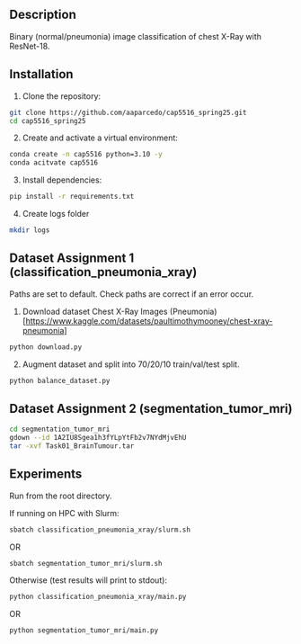 ## Description
Binary (normal/pneumonia) image classification of chest X-Ray with ResNet-18. 

## Installation
1. Clone the repository:
```bash
git clone https://github.com/aaparcedo/cap5516_spring25.git
cd cap5516_spring25
```

2. Create and activate a virtual environment:
```bash
conda create -n cap5516 python=3.10 -y
conda acitvate cap5516
```

3. Install dependencies:
```bash
pip install -r requirements.txt
```

4. Create logs folder
```bash
mkdir logs
```

## Dataset Assignment 1 (classification_pneumonia_xray)
Paths are set to default. Check paths are correct if an error occur.
1. Download dataset Chest X-Ray Images (Pneumonia) [https://www.kaggle.com/datasets/paultimothymooney/chest-xray-pneumonia]
```bash
python download.py
```
2. Augment dataset and split into 70/20/10 train/val/test split.
```bash
python balance_dataset.py
```

## Dataset Assignment 2 (segmentation_tumor_mri)
```bash
cd segmentation_tumor_mri
gdown --id 1A2IU8Sgea1h3fYLpYtFb2v7NYdMjvEhU
tar -xvf Task01_BrainTumour.tar
```

## Experiments 
Run from the root directory.

If running on HPC with Slurm:
```bash
sbatch classification_pneumonia_xray/slurm.sh
```
OR
```bash
sbatch segmentation_tumor_mri/slurm.sh
```

Otherwise (test results will print to stdout):
```bash
python classification_pneumonia_xray/main.py
```
OR
```bash
python segmentation_tumor_mri/main.py
```

